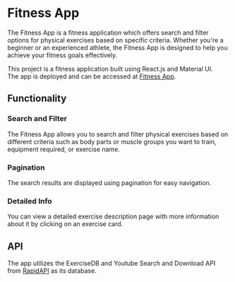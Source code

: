 # Fitness App

The Fitness App is a fitness application which offers search and filter options for physical exercises based on specific criteria.
Whether you're a beginner or an experienced athlete, the Fitness App is designed to help you achieve your fitness goals effectively.

This project is a fitness application built using React.js and Material UI.  
The app is deployed and can be accessed at [Fitness App](https://fitness-reat-app.netlify.app).

## Functionality

### Search and Filter
The Fitness App allows you to search and filter physical exercises based on different criteria such as body parts or muscle groups you want to train, equipment required, or exercise name.

### Pagination
The search results are displayed using pagination for easy navigation.

### Detailed Info
You can view a detailed exercise description page with more information about it by clicking on an exercise card.

## API
The app utilizes the ExerciseDB and Youtube Search and Download API from [RapidAPI](https://rapidapi.com/hub) as its database.
